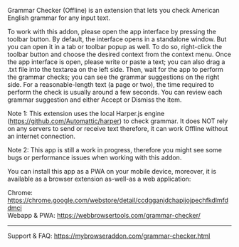 Grammar Checker (Offline) is an extension that lets you check American English grammar for any input text. 

To work with this addon, please open the app interface by pressing the toolbar button. By default, the interface opens in a standalone window. But you can open it in a tab or toolbar popup as well. To do so, right-click the toolbar button and choose the desired context from the context menu. Once the app interface is open, please write or paste a text; you can also drag a .txt file into the textarea on the left side. Then, wait for the app to perform the grammar checks; you can see the grammar suggestions on the right side. For a reasonable-length text (a page or two), the time required to perform the check is usually around a few seconds. You can review each grammar suggestion and either Accept or Dismiss the item. 

Note 1: This extension uses the local Harper.js engine (https://github.com/Automattic/harper) to check grammar. It does NOT rely on any servers to send or receive text therefore, it can work Offline without an internet connection.  

Note 2: This app is still a work in progress, therefore you might see some bugs or performance issues when working with this addon.  

You can install this app as a PWA on your mobile device, moreover, it is available as a browser extension as-well-as a web application:

Chrome: https://chrome.google.com/webstore/detail/ccdgganjdchapijojpechfkdlmfddmci  
Webapp & PWA: https://webbrowsertools.com/grammar-checker/

----------------------------------------

Support & FAQ: https://mybrowseraddon.com/grammar-checker.html
